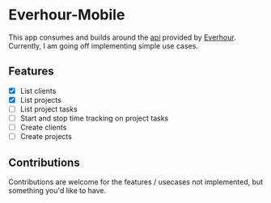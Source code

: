 # Everhour-Mobile

This app consumes and builds around the [api](https://everhour.docs.apiary.io/)
provided by [Everhour](https://everhour.com). Currently, I am going off
implementing simple use cases.

## Features

- [x] List clients
- [x] List projects
- [ ] List project tasks
- [ ] Start and stop time tracking on project tasks
- [ ] Create clients
- [ ] Create projects

## Contributions

Contributions are welcome for the features / usecases not implemented, but
something you'd like to have.
